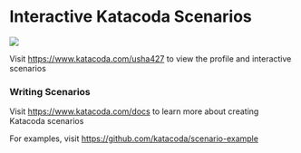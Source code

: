 # Interactive Katacoda Scenarios

[![](http://shields.katacoda.com/katacoda/usha427/count.svg)](https://www.katacoda.com/usha427 "Get your profile on Katacoda.com")

Visit https://www.katacoda.com/usha427 to view the profile and interactive scenarios

### Writing Scenarios
Visit https://www.katacoda.com/docs to learn more about creating Katacoda scenarios

For examples, visit https://github.com/katacoda/scenario-example
